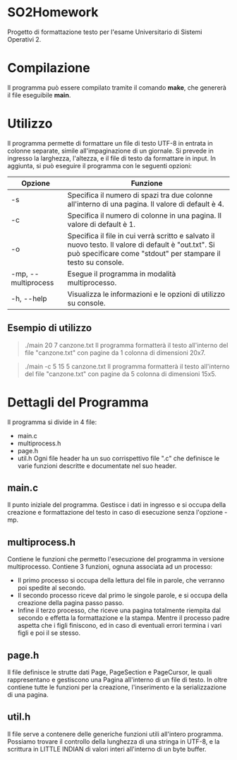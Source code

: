 # SO2Homework
Progetto di formattazione testo per l'esame Universitario di Sistemi Operativi 2.

# Compilazione
Il programma può essere compilato tramite il comando **make**, che genererà il file eseguibile **main**.

# Utilizzo
Il programma permette di formattare un file di testo UTF-8 in entrata in colonne separate, simile all'impaginazione di un giornale.
Si prevede in ingresso la larghezza, l'altezza, e il file di testo da formattare in input.
In aggiunta, si può eseguire il programma con le seguenti opzioni:

|Opzione            |Funzione                         |
|-------------------|----------------------------------------------------------------------------------------------------------------------------------------------------------------------------|
|-s <int>           |Specifica il numero di spazi tra due colonne all'interno di una pagina. Il valore di default è 4.                                                                           |
|-c <int>           |Specifica il numero di colonne in una pagina. Il valore di default è 1.                                                                                                     |
|-o <file>          |Specifica il file in cui verrà scritto e salvato il nuovo testo. Il valore di default è "out.txt". Si può specificare come <file> "stdout" per stampare il testo su console.|
|-mp, --multiprocess|Esegue il programma in modalità multiprocesso.                                                                                                                              |
|-h, --help         |Visualizza le informazioni e le opzioni di utilizzo su console.                                                                                                             |

## Esempio di utilizzo
> ./main 20 7 canzone.txt
Il programma formatterà il testo all'interno del file "canzone.txt" con pagine da 1 colonna di dimensioni 20x7.

> ./main -c 5 15 5 canzone.txt
Il programma formatterà il testo all'interno del file "canzone.txt" con pagine da 5 colonna di dimensioni 15x5.

# Dettagli del Programma
Il programma si divide in 4 file:
- main.c
- multiprocess.h
- page.h
- util.h
Ogni file header ha un suo corrispettivo file ".c" che definisce le varie funzioni descritte e documentate nel suo header.

## main.c
Il punto iniziale del programma. Gestisce i dati in ingresso e si occupa della creazione e formattazione del testo in caso di esecuzione senza l'opzione -mp.

## multiprocess.h
Contiene le funzioni che permetto l'esecuzione del programma in versione multiprocesso. Contiene 3 funzioni, ognuna associata ad un processo:
- Il primo processo si occupa della lettura del file in parole, che verranno poi spedite al secondo.
- Il secondo processo riceve dal primo le singole parole, e si occupa della creazione della pagina passo passo.
- Infine il terzo processo, che riceve una pagina totalmente riempita dal secondo e effetta la formattazione e la stampa.
Mentre il processo padre aspetta che i figli finiscono, ed in caso di eventuali errori termina i vari figli e poi il se stesso. 

## page.h
Il file definisce le strutte dati Page, PageSection e PageCursor, le quali rappresentano e gestiscono una Pagina all'interno di un file di testo.
In oltre contiene tutte le funzioni per la creazione, l'inserimento e la serializzazione di una pagina.

## util.h
Il file serve a contenere delle generiche funzioni utili all'intero programma. Possiamo trovare il controllo della lunghezza di una stringa in UTF-8, e la scrittura in LITTLE INDIAN di valori interi
all'interno di un byte buffer.
